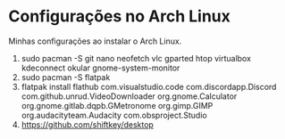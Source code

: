 # Configurações no Arch Linux
Minhas configurações ao instalar o Arch Linux.
1. sudo pacman -S git nano neofetch vlc gparted htop virtualbox kdeconnect okular gnome-system-monitor
3. sudo pacman -S flatpak
4. flatpak install flathub com.visualstudio.code com.discordapp.Discord com.github.unrud.VideoDownloader org.gnome.Calculator org.gnome.gitlab.dqpb.GMetronome org.gimp.GIMP org.audacityteam.Audacity com.obsproject.Studio
5. https://github.com/shiftkey/desktop
